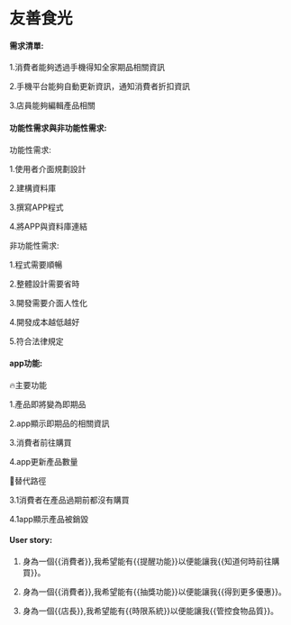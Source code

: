 # 友善食光

#### 需求清單:
1.消費者能夠透過手機得知全家期品相關資訊

2.手機平台能夠自動更新資訊，通知消費者折扣資訊

3.店員能夠編輯產品相關

#### 功能性需求與非功能性需求:

功能性需求:

1.使用者介面規劃設計

2.建構資料庫

3.撰寫APP程式

4.將APP與資料庫連結


非功能性需求:

1.程式需要順暢

2.整體設計需要省時

3.開發需要介面人性化

4.開發成本越低越好

5.符合法律規定

#### app功能:

                                 
🔥主要功能 

1.產品即將變為即期品                                     

2.app顯示即期品的相關資訊

3.消費者前往購買
 
4.app更新產品數量

🌊替代路徑

3.1消費者在產品過期前都沒有購買 

4.1app顯示產品被銷毀

#### User story:

1. 身為一個{{消費者}},我希望能有{{提醒功能}}以便能讓我{{知道何時前往購買}}。

2. 身為一個{{消費者}},我希望能有{{抽獎功能}}以便能讓我{{得到更多優惠}}。

3. 身為一個{{店長}},我希望能有{{時限系統}}以便能讓我{{管控食物品質}}。
